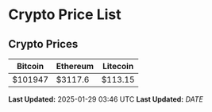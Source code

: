 # Crypto Price List

## Crypto Prices
| Bitcoin | Ethereum | Litecoin |
| ------- | -------- | -------- |
| $101947 | $3117.6 | $113.15 |
**Last Updated:** 2025-01-29 03:46 UTC
**Last Updated:** $DATE$
